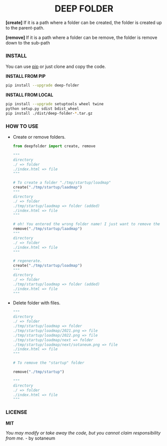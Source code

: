 <h1 align="center">
  DEEP FOLDER
</h1>

**[create]** If it is a path where a folder can be created, the folder is created up to the parent-path.

**[remove]** If it is a path where a folder can be remove, the folder is remove down to the sub-path


### INSTALL

You can use [pip]((https://pypi.org/project/deep-folder/)) or just clone and copy the code.

**INSTALL FROM PIP**
```bash
pip install --upgrade deep-folder
```

**INSTALL FROM LOCAL**
```bash
pip install --upgrade setuptools wheel twine
python setup.py sdist bdist_wheel
pip install ./dist/deep-folder-*.tar.gz
```

### HOW TO USE

- Create or remove folders.
    ```py
    from deepfolder import create, remove

    """
    directory
    ./ => folder
    ./index.html => file
    """

    # To create a folder "./tmp/startup/loadmap"
    create("./tmp/startup/laadmap")
    """
    directory
    ./ => folder
    ./tmp/startup/laadmap => folder (added)
    ./index.html => file
    """

    # oh! You entered the wrong folder name! I just want to remove the "laadmap" folder!
    remove("./tmp/startup/laadmap")
    """
    directory
    ./ => folder
    ./index.html => file
    """

    # regenerate.
    create("./tmp/startup/loadmap")
    """
    directory
    ./ => folder
    ./tmp/startup/loadmap => folder (added)
    ./index.html => file
    """
    ```
- Delete folder with files.
    ```py
    """
    directory
    ./ => folder
    ./tmp/startup/loadmap => folder
    ./tmp/startup/loadmap/2021.png => file
    ./tmp/startup/loadmap/2022.png => file
    ./tmp/startup/loadmap/next => folder
    ./tmp/startup/loadmap/next/sotaneum.png => file
    ./index.html => file
    """

    # To remove the "startup" folder

    remove("./tmp/startup")

    """
    directory
    ./ => folder
    ./index.html => file
    """
    ```

### LICENSE

__MIT__

*You may modify or take away the code, but you cannot claim responsibility from me.* - by sotaneum
